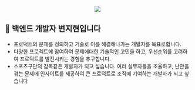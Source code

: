 
<div align="center">
  <img src="https://capsule-render.vercel.app/api?type=waving&height=300&color=gradient&text=Jihyeon%20Byeon">
</div>

<div>
  <h2>🔧 백엔드 개발자 변지현입니다</h2>
  <ul>
    <li>프로덕트의 문제를 정의하고 기술로 이를 해결해나가는 개발자를 목표로합니다.</li>
    <li>다양한 프로젝트에 참여하여 문제에대한 기술적인 고민을 하고, 우선순위를 고려하여 프로덕트를 발전시키는 경험을 추구합니다.</li>
    <li>스포츠구단의 감독같은 개발자가 되고 싶습니다. 여러 실무자들을 조율하고, 난관을 겪는 문제에 인사이트를 제공하여 큰 프로덕트로 조직에 기여하는 개발자가 되고 싶습니다
  </ul>
</div>

<!--
**bjih1999/bjih1999** is a ✨ _special_ ✨ repository because its `README.md` (this file) appears on your GitHub profile.

Here are some ideas to get you started:

- 🔭 I’m currently working on ...
- 🌱 I’m currently learning ...
- 👯 I’m looking to collaborate on ...
- 🤔 I’m looking for help with ...
- 💬 Ask me about ...
- 📫 How to reach me: ...
- 😄 Pronouns: ...
- ⚡ Fun fact: ...
-->

